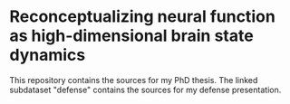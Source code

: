 # Reconceptualizing neural function as high-dimensional brain state dynamics

This repository contains the sources for my PhD thesis.
The linked subdataset "defense" contains the sources for my defense
presentation. 
